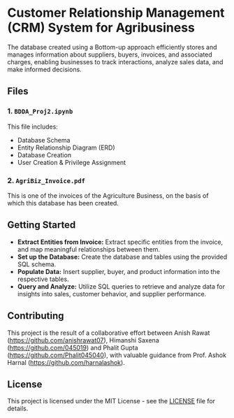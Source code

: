 # Customer Relationship Management (CRM) System for Agribusiness
The database created using a Bottom-up approach efficiently stores and manages information about suppliers, buyers, invoices, and associated charges, enabling businesses to track interactions, analyze sales data, and make informed decisions.

## Files

### 1. `BDDA_Proj2.ipynb`
This file includes:
- Database Schema
- Entity Relationship Diagram (ERD)
- Database Creation
- User Creation & Privilege Assignment

### 2. `AgriBiz_Invoice.pdf`
This is one of the invoices of the Agriculture Business, on the basis of which this database has been created.

## Getting Started

- **Extract Entities from Invoice:** Extract specific entities from the invoice, and map meaningful relationships between them.
- **Set up the Database:** Create the database and tables using the provided SQL schema.
- **Populate Data:** Insert supplier, buyer, and product information into the respective tables.
- **Query and Analyze:** Utilize SQL queries to retrieve and analyze data for insights into sales, customer behavior, and supplier performance.

## Contributing

This project is the result of a collaborative effort between Anish Rawat (https://github.com/anishrawat07), Himanshi Saxena (https://github.com/045019) and Phalit Gupta (https://github.com/Phalit045040), with valuable guidance from Prof. Ashok Harnal (https://github.com/harnalashok). 

## License

This project is licensed under the MIT License - see the [LICENSE](LICENSE) file for details.

